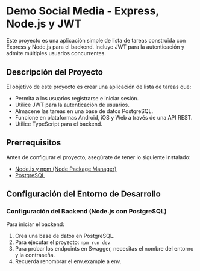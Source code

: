 # Demo Social Media - Express, Node.js y JWT

Este proyecto es una aplicación simple de lista de tareas construida con Express y Node.js para el backend. Incluye JWT para la autenticación y admite múltiples usuarios concurrentes.

## Descripción del Proyecto

El objetivo de este proyecto es crear una aplicación de lista de tareas que:

- Permita a los usuarios registrarse e iniciar sesión.
- Utilice JWT para la autenticación de usuarios.
- Almacene las tareas en una base de datos PostgreSQL.
- Funcione en plataformas Android, iOS y Web a través de una API REST.
- Utilice TypeScript para el backend.

## Prerrequisitos

Antes de configurar el proyecto, asegúrate de tener lo siguiente instalado:

- [Node.js y npm (Node Package Manager)](https://nodejs.org/)
- [PostgreSQL](https://www.postgresql.org/)

## Configuración del Entorno de Desarrollo

### Configuración del Backend (Node.js con PostgreSQL)

Para iniciar el backend:

1. Crea una base de datos en PostgreSQL.
2. Para ejecutar el proyecto: `npm run dev`
3. Para probar los endpoints en Swagger, necesitas el nombre del entorno y la contraseña.
4. Recuerda renombrar el env.example a env.
